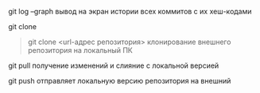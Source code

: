 git log –graph
вывод на экран истории всех коммитов с их хеш-кодами

git clone
>git clone <url-адрес репозитория> 
клонирование внешнего репозитория на локальный ПК

git pull
получение изменений и слияние с локальной версией

git push
отправляет локальную версию репозитория на внешний